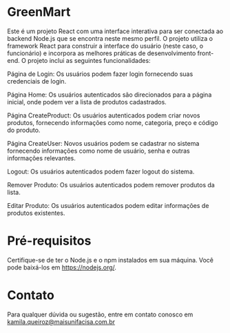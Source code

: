 # GreenMart
Este é um projeto React com uma interface interativa para ser conectada ao backend Node.js que se encontra neste mesmo perfil. O projeto utiliza o framework React para construir a interface do usuário (neste caso, o funcionário) e incorpora as melhores práticas de desenvolvimento front-end. O projeto inclui as seguintes funcionalidades:

Página de Login: Os usuários podem fazer login fornecendo suas credenciais de login.

Página Home: Os usuários autenticados são direcionados para a página inicial, onde podem ver a lista de produtos cadastrados.

Página CreateProduct: Os usuários autenticados podem criar novos produtos, fornecendo informações como nome, categoria, preço e código do produto.

Página CreateUser: Novos usuários podem se cadastrar no sistema fornecendo informações como nome de usuário, senha e outras informações relevantes.

Logout: Os usuários autenticados podem fazer logout do sistema.

Remover Produto: Os usuários autenticados podem remover produtos da lista.

Editar Produto: Os usuários autenticados podem editar informações de produtos existentes.

# Pré-requisitos
Certifique-se de ter o Node.js e o npm instalados em sua máquina. Você pode baixá-los em https://nodejs.org/.

# Contato
Para qualquer dúvida ou sugestão, entre em contato conosco em kamila.queiroz@maisunifacisa.com.br

